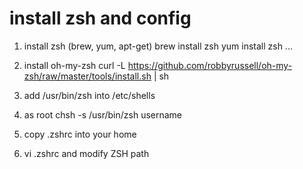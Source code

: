 # install zsh and config

1. install zsh (brew, yum, apt-get)
   brew install zsh
   yum install zsh
   ...
2. install oh-my-zsh 
   curl -L https://github.com/robbyrussell/oh-my-zsh/raw/master/tools/install.sh | sh 

3. add /usr/bin/zsh into /etc/shells

4. as root 
   chsh -s /usr/bin/zsh username

5. copy .zshrc into your home

6. vi .zshrc and modify ZSH path
